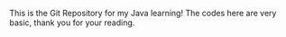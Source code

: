 This is the Git Repository for my Java learning!
The codes here are very basic, thank you for your reading.